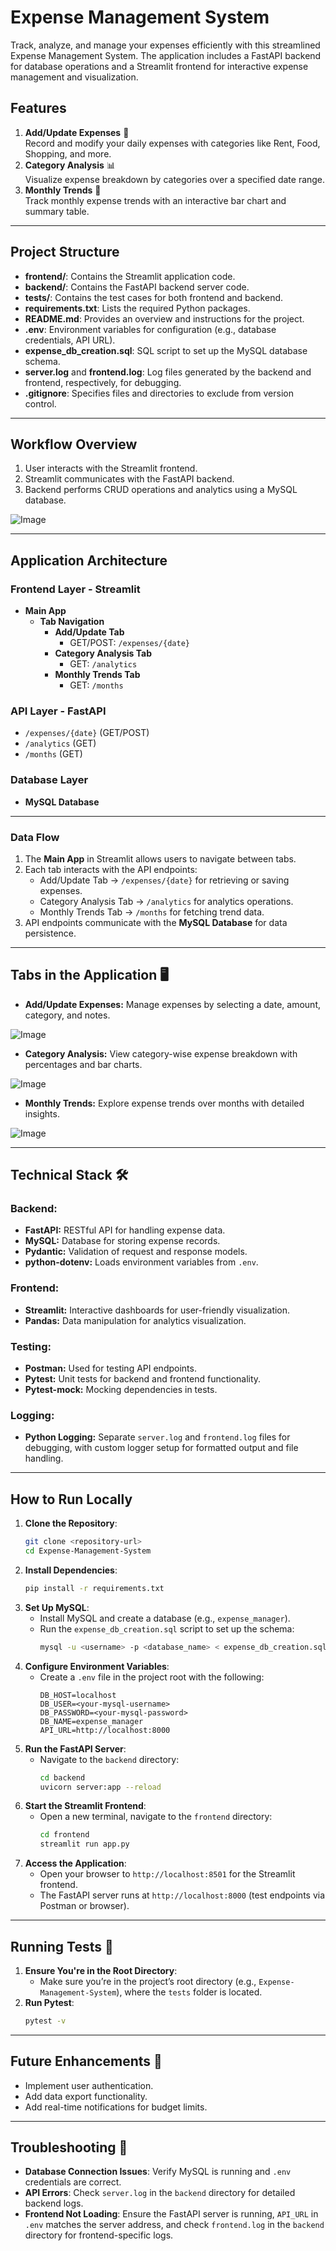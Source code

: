 # Expense Management System   

Track, analyze, and manage your expenses efficiently with this streamlined Expense Management System. The application includes a FastAPI backend for database operations and a Streamlit frontend for interactive expense management and visualization.  

## Features   
1. **Add/Update Expenses** 📝  
   Record and modify your daily expenses with categories like Rent, Food, Shopping, and more.  
2. **Category Analysis** 📊  
   Visualize expense breakdown by categories over a specified date range.  
3. **Monthly Trends** 📅  
   Track monthly expense trends with an interactive bar chart and summary table.  

---

## Project Structure  
- **frontend/**: Contains the Streamlit application code.  
- **backend/**: Contains the FastAPI backend server code.  
- **tests/**: Contains the test cases for both frontend and backend.  
- **requirements.txt**: Lists the required Python packages.  
- **README.md**: Provides an overview and instructions for the project.  
- **.env**: Environment variables for configuration (e.g., database credentials, API URL).  
- **expense_db_creation.sql**: SQL script to set up the MySQL database schema.  
- **server.log** and **frontend.log**: Log files generated by the backend and frontend, respectively, for debugging.
- **.gitignore**: Specifies files and directories to exclude from version control.  

---

## Workflow Overview   
1. User interacts with the Streamlit frontend.  
2. Streamlit communicates with the FastAPI backend.  
3. Backend performs CRUD operations and analytics using a MySQL database.  

![Image](https://github.com/user-attachments/assets/838c5657-337e-4422-9b8e-4eb95005b73c)

---

## Application Architecture  

### **Frontend Layer - Streamlit**  
- **Main App**  
  - **Tab Navigation**  
    - **Add/Update Tab**  
      - GET/POST: `/expenses/{date}`  
    - **Category Analysis Tab**  
      - GET: `/analytics`  
    - **Monthly Trends Tab**  
      - GET: `/months`  

### **API Layer - FastAPI**  
- `/expenses/{date}` (GET/POST)  
- `/analytics` (GET)  
- `/months` (GET)  

### **Database Layer**  
- **MySQL Database**  

---

### **Data Flow**  
1. The **Main App** in Streamlit allows users to navigate between tabs.  
2. Each tab interacts with the API endpoints:  
   - Add/Update Tab → `/expenses/{date}` for retrieving or saving expenses.  
   - Category Analysis Tab → `/analytics` for analytics operations.  
   - Monthly Trends Tab → `/months` for fetching trend data.  
3. API endpoints communicate with the **MySQL Database** for data persistence.  

---

## Tabs in the Application 🖥️  
- **Add/Update Expenses:** Manage expenses by selecting a date, amount, category, and notes.  

 ![Image](https://github.com/user-attachments/assets/154d29ba-6fe0-42f5-807c-e8c5c0d40b36)
- **Category Analysis:** View category-wise expense breakdown with percentages and bar charts.  

![Image](https://github.com/user-attachments/assets/ff21265b-57c6-4bd2-9953-a90d1e1ce800)
- **Monthly Trends:** Explore expense trends over months with detailed insights.  

![Image](https://github.com/user-attachments/assets/340f965e-ceee-474d-9af2-6a8397bdc5e8)

---

## Technical Stack 🛠️  

### Backend:  
- **FastAPI:** RESTful API for handling expense data.  
- **MySQL:** Database for storing expense records.  
- **Pydantic:** Validation of request and response models.  
- **python-dotenv:** Loads environment variables from `.env`.  

### Frontend:  
- **Streamlit:** Interactive dashboards for user-friendly visualization.  
- **Pandas:** Data manipulation for analytics visualization.  

### Testing:  
- **Postman:** Used for testing API endpoints.  
- **Pytest:** Unit tests for backend and frontend functionality.  
- **Pytest-mock:** Mocking dependencies in tests.  

### Logging:  
- **Python Logging:** Separate `server.log` and `frontend.log` files for debugging, with custom logger setup for formatted output and file handling.

---

## How to Run Locally   
1. **Clone the Repository**:  
   ```bash
   git clone <repository-url>
   cd Expense-Management-System
   ```
2. **Install Dependencies**:  
   ```bash
   pip install -r requirements.txt
   ```
3. **Set Up MySQL**:  
   - Install MySQL and create a database (e.g., `expense_manager`).  
   - Run the `expense_db_creation.sql` script to set up the schema:  
     ```bash
     mysql -u <username> -p <database_name> < expense_db_creation.sql
     ```
4. **Configure Environment Variables**:  
   - Create a `.env` file in the project root with the following:  
     ```plaintext
     DB_HOST=localhost
     DB_USER=<your-mysql-username>
     DB_PASSWORD=<your-mysql-password>
     DB_NAME=expense_manager
     API_URL=http://localhost:8000
     ```
5. **Run the FastAPI Server**:  
   - Navigate to the `backend` directory:  
     ```bash
     cd backend
     uvicorn server:app --reload
     ```
6. **Start the Streamlit Frontend**:  
   - Open a new terminal, navigate to the `frontend` directory:  
     ```bash
     cd frontend
     streamlit run app.py
     ```
7. **Access the Application**:  
   - Open your browser to `http://localhost:8501` for the Streamlit frontend.  
   - The FastAPI server runs at `http://localhost:8000` (test endpoints via Postman or browser).  

---

## Running Tests 🧪 
1. **Ensure You're in the Root Directory**:  
   - Make sure you’re in the project’s root directory (e.g., `Expense-Management-System`), where the `tests` folder is located.  
2. **Run Pytest**:  
   ```bash
   pytest -v
   ```
---

## Future Enhancements 🌟  
- Implement user authentication.  
- Add data export functionality.
- Add real-time notifications for budget limits.  

---

## Troubleshooting 🚨  
- **Database Connection Issues**: Verify MySQL is running and `.env` credentials are correct.  
- **API Errors**: Check `server.log` in the `backend` directory for detailed backend logs.  
- **Frontend Not Loading**: Ensure the FastAPI server is running, `API_URL` in `.env` matches the server address, and check `frontend.log` in the `backend` directory for frontend-specific logs.





